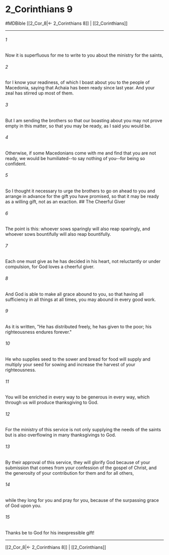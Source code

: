# 2_Corinthians 9
#MDBible
[[2_Cor_8|← 2_Corinthians 8]] | [[2_Corinthians]]

***

###### 1 

Now it is superfluous for me to write to you about the ministry for the saints, 

###### 2 

for I know your readiness, of which I boast about you to the people of Macedonia, saying that Achaia has been ready since last year. And your zeal has stirred up most of them. 

###### 3 

But I am sending the brothers so that our boasting about you may not prove empty in this matter, so that you may be ready, as I said you would be. 

###### 4 

Otherwise, if some Macedonians come with me and find that you are not ready, we would be humiliated--to say nothing of you--for being so confident. 

###### 5 

So I thought it necessary to urge the brothers to go on ahead to you and arrange in advance for the gift you have promised, so that it may be ready as a willing gift, not as an exaction. ## The Cheerful Giver 

###### 6 

The point is this: whoever sows sparingly will also reap sparingly, and whoever sows bountifully will also reap bountifully. 

###### 7 

Each one must give as he has decided in his heart, not reluctantly or under compulsion, for God loves a cheerful giver. 

###### 8 

And God is able to make all grace abound to you, so that having all sufficiency in all things at all times, you may abound in every good work. 

###### 9 

As it is written, "He has distributed freely, he has given to the poor; his righteousness endures forever." 

###### 10 

He who supplies seed to the sower and bread for food will supply and multiply your seed for sowing and increase the harvest of your righteousness. 

###### 11 

You will be enriched in every way to be generous in every way, which through us will produce thanksgiving to God. 

###### 12 

For the ministry of this service is not only supplying the needs of the saints but is also overflowing in many thanksgivings to God. 

###### 13 

By their approval of this service, they will glorify God because of your submission that comes from your confession of the gospel of Christ, and the generosity of your contribution for them and for all others, 

###### 14 

while they long for you and pray for you, because of the surpassing grace of God upon you. 

###### 15 

Thanks be to God for his inexpressible gift! 

***

[[2_Cor_8|← 2_Corinthians 8]] | [[2_Corinthians]]
